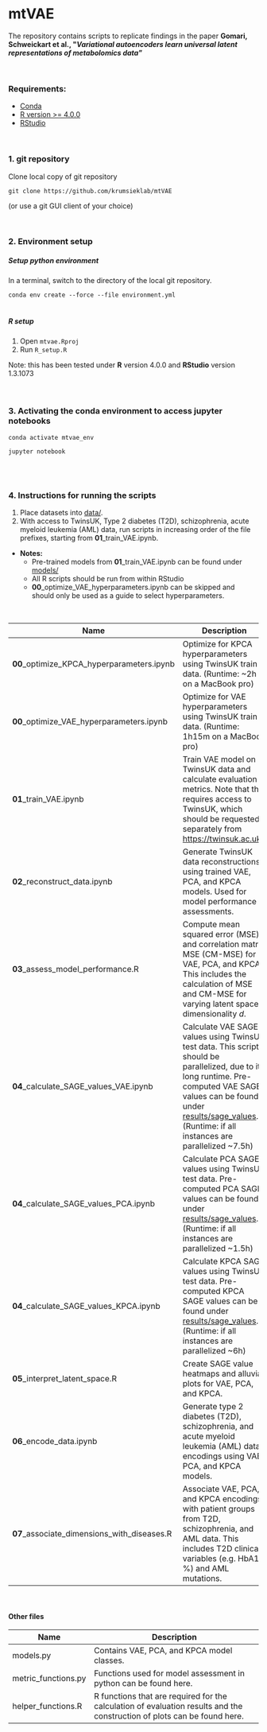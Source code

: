 # mtVAE

The repository contains scripts to replicate findings in the paper **Gomari, Schweickart et al., "_Variational autoencoders learn universal latent representations of metabolomics data"_**

<br>

### Requirements:

- [Conda](https://docs.conda.io/projects/conda/en/latest/user-guide/install/download.html)
- [R version >= 4.0.0](https://www.r-project.org/)
- [RStudio](https://rstudio.com/products/rstudio/)

<br>

### 1. git repository

Clone local copy of git repository

`git clone https://github.com/krumsieklab/mtVAE`

(or use a git GUI client of your choice)

<br>

### 2. Environment setup

##### Setup **python** environment

In a terminal, switch to the directory of the local git repository.

`conda env create --force --file environment.yml`
<br>
<br>
##### **R** setup

1. Open `mtvae.Rproj`
2. Run `R_setup.R`

Note: this has been tested under **R** version 4.0.0 and **RStudio** version 1.3.1073
<br>
<br>
<br>

### 3. Activating the conda environment to access jupyter notebooks
`conda activate mtvae_env`

`jupyter notebook`

<br>
<br>

### 4. Instructions for running the scripts

1. Place datasets into [data/](https://gitlab.com/krumsieklab/parviz/mtvae_dev/-/tree/master/data).
2. With access to TwinsUK, Type 2 diabetes (T2D), schizophrenia, acute myeloid leukemia (AML) data, run scripts in increasing order of the file prefixes, starting from **01**_train_VAE.ipynb. 

* **Notes:** 
    * Pre-trained models from **01**_train_VAE.ipynb can be found under [models/](https://gitlab.com/krumsieklab/parviz/mtvae_dev/-/tree/master/models)
    * All R scripts should be run from within RStudio
    * **00**_optimize_VAE_hyperparameters.ipynb can be skipped and should only be used as a guide to select hyperparameters.



<br>

| Name | Description |
| ------ | ------ |
| **00**_optimize_KPCA_hyperparameters.ipynb | Optimize for KPCA hyperparameters using TwinsUK train data. (Runtime: ~2h on a MacBook pro)|
| **00**_optimize_VAE_hyperparameters.ipynb | Optimize for VAE hyperparameters using TwinsUK train data. (Runtime: 1h15m on a MacBook pro)|
| **01**_train_VAE.ipynb | Train VAE model on TwinsUK data and calculate evaluation metrics. Note that this requires access to TwinsUK, which should be requested separately from https://twinsuk.ac.uk/. |
| **02**_reconstruct_data.ipynb | Generate TwinsUK data reconstructions using trained VAE, PCA, and KPCA models. Used for model performance assessments. |
| **03**_assess_model_performance.R | Compute mean squared error (MSE) and correlation matrix MSE (CM-MSE) for VAE, PCA, and KPCA. This includes the calculation of MSE and CM-MSE for varying latent space dimensionality _d_. |
| **04**_calculate_SAGE_values_VAE.ipynb | Calculate VAE SAGE values using TwinsUK test data. This script should be parallelized, due to its long runtime. Pre-computed VAE SAGE values can be found under [results/sage_values](https://gitlab.com/krumsieklab/parviz/mtvae_dev/-/tree/master/results/sage_values). (Runtime: if all instances are parallelized ~7.5h) |
| **04**_calculate_SAGE_values_PCA.ipynb | Calculate PCA SAGE values using TwinsUK test data. Pre-computed PCA SAGE values can be found under [results/sage_values](https://gitlab.com/krumsieklab/parviz/mtvae_dev/-/tree/master/results/sage_values). (Runtime: if all instances are parallelized ~1.5h) |
| **04**_calculate_SAGE_values_KPCA.ipynb | Calculate KPCA SAGE values using TwinsUK test data. Pre-computed KPCA SAGE values can be found under [results/sage_values](https://gitlab.com/krumsieklab/parviz/mtvae_dev/-/tree/master/results/sage_values). (Runtime: if all instances are parallelized ~6h) |
| **05**_interpret_latent_space.R| Create SAGE value heatmaps and alluvial plots for VAE, PCA, and KPCA. |
| **06**_encode_data.ipynb | Generate type 2 diabetes (T2D), schizophrenia, and acute myeloid leukemia (AML) data encodings using VAE, PCA, and KPCA models. |
| **07**_associate_dimensions_with_diseases.R| Associate VAE, PCA, and KPCA encodings with patient groups from T2D, schizophrenia, and AML data. This includes T2D clinical variables (e.g. HbA1c %) and AML mutations. |


<br>

#### Other files

| Name | Description |
| ------ | ------ |
| models.py | Contains VAE, PCA, and KPCA model classes. |
| metric_functions.py | Functions used for model assessment in python can be found here.  |
| helper_functions.R | R functions that are required for the calculation of evaluation results and the construction of plots can be found here. |


